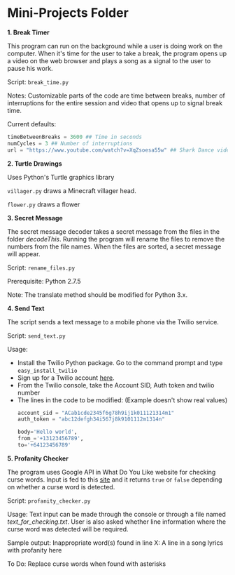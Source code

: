 # Mini-Projects Folder

**1. Break Timer**

This program can run on the background while a user is doing work on the computer. 
When it's time for the user to take a break, the program opens up a video on the 
web browser and plays a song as a signal to the user to pause his work.

Script: `break_time.py`

Notes: Customizable parts of the code are time between breaks, number of interruptions 
for the entire session and video that opens up to signal break time.

Current defaults:
```python
timeBetweenBreaks = 3600 ## Time in seconds 
numCycles = 3 ## Number of interruptions 
url = "https://www.youtube.com/watch?v=XqZsoesa55w" ## Shark Dance video
```

**2. Turtle Drawings**

Uses Python's Turtle graphics library

`villager.py` draws a Minecraft villager head.

`flower.py` draws a flower

**3. Secret Message**

The secret message decoder takes a secret message from the files in the folder _decodeThis_.
Running the program will rename the files to remove the numbers from the file names. 
When the files are sorted, a secret message will appear.

Script: `rename_files.py`

Prerequisite: Python 2.7.5

Note: The translate method should be modified for Python 3.x.

**4. Send Text**

The script sends a text message to a mobile phone via the Twilio service.

Script: `send_text.py`

Usage: 
- Install the Twilio Python package. Go to the command prompt 
and type `easy_install_twilio`
- Sign up for a Twilio account [here](https://www.twilio.com/try-twilio).
- From the Twilio console, take the Account SID, Auth token and twilio 
number
- The lines in the code to be modified: (Example doesn't show real values)
    ```python
    account_sid = "ACab1cde2345f6g78h9ij1k011121314m1"
    auth_token = "abc12defgh34i567j8k9101112m1314n"
    ```
    ```python
    body='Hello world',
    from_='+13123456789',
    to='+64123456789'
    ```

**5. Profanity Checker**

The program uses Google API in What Do You Like website for checking curse words.
Input is fed to this [site](http://www.wdylike.appspot.com/?q=) and it returns `true` 
or `false` depending on whether a curse word is detected.

Script: `profanity_checker.py`

Usage: Text input can be made through the console or through a file named 
_text_for_checking.txt_.
User is also asked whether line information where the curse word was detected
will be required. 

Sample output: Inappropriate word(s) found in line X: A line in a song lyrics with profanity here

To Do: Replace curse words when found with asterisks